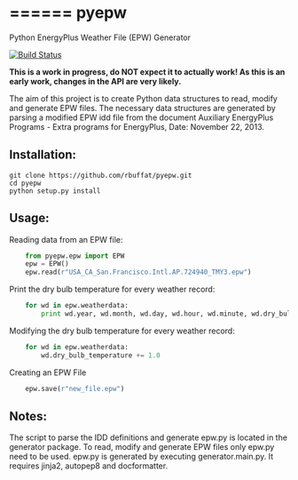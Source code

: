 ======
pyepw
======

Python EnergyPlus Weather File (EPW) Generator

[![Build Status](https://travis-ci.org/rbuffat/pyepw.svg?branch=master)](https://travis-ci.org/rbuffat/pyepw)

**This is a work in progress, do NOT expect it to actually work! As this is an early work, changes in the API are very likely.**

The aim of this project is to create Python data structures to read, modify and generate EPW files. The necessary data structures are generated by parsing a modified EPW idd file from the document Auxiliary EnergyPlus Programs - Extra programs for EnergyPlus, Date: November 22, 2013. 


Installation:
-----------

```
git clone https://github.com/rbuffat/pyepw.git
cd pyepw
python setup.py install
```

Usage:
-----------

Reading data from an EPW file:
```python
    from pyepw.epw import EPW
    epw = EPW()
    epw.read(r"USA_CA_San.Francisco.Intl.AP.724940_TMY3.epw")
```

Print the dry bulb temperature for every weather record:
```python
	for wd in epw.weatherdata:
        print wd.year, wd.month, wd.day, wd.hour, wd.minute, wd.dry_bulb_temperature
```
        
Modifying the dry bulb temperature for every weather record:
```python
    for wd in epw.weatherdata:
        wd.dry_bulb_temperature += 1.0
```

Creating an EPW File
```python
    epw.save(r"new_file.epw")
```

Notes:
-----------

The script to parse the IDD definitions and generate epw.py is located in the generator package. To read, modify and generate EPW files only epw.py need to be used. epw.py is generated by executing generator.main.py. It requires jinja2, autopep8 and docformatter.
